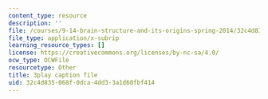 ```yaml
---
content_type: resource
description: ''
file: /courses/9-14-brain-structure-and-its-origins-spring-2014/32c4d835068f0dca4dd33a1d60fbf414_555134.srt
file_type: application/x-subrip
learning_resource_types: []
license: https://creativecommons.org/licenses/by-nc-sa/4.0/
ocw_type: OCWFile
resourcetype: Other
title: 3play caption file
uid: 32c4d835-068f-0dca-4dd3-3a1d60fbf414
---
```

